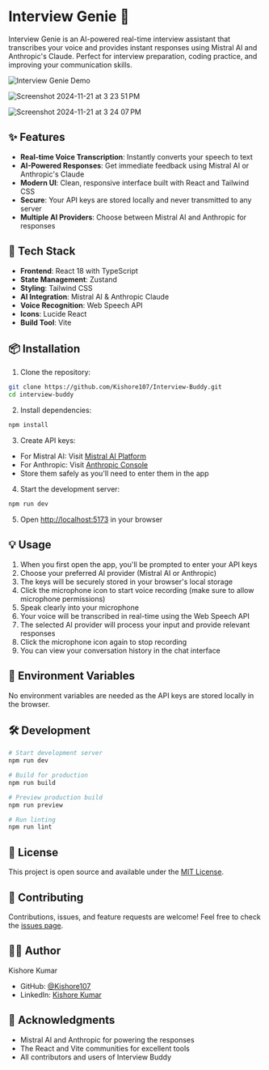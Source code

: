 # Interview Genie 🤖

Interview Genie is an AI-powered real-time interview assistant that transcribes your voice and provides instant responses using Mistral AI and Anthropic's Claude. Perfect for interview preparation, coding practice, and improving your communication skills.

![Interview Genie Demo](./public/demo.gif)

![Screenshot 2024-11-21 at 3 23 51 PM](https://github.com/user-attachments/assets/9fd0ed2d-37ad-484c-a249-a0c383f5380a)

![Screenshot 2024-11-21 at 3 24 07 PM](https://github.com/user-attachments/assets/6b43a226-c9ca-4ec9-aeed-642221cf8c00)


## ✨ Features

- **Real-time Voice Transcription**: Instantly converts your speech to text
- **AI-Powered Responses**: Get immediate feedback using Mistral AI or Anthropic's Claude
- **Modern UI**: Clean, responsive interface built with React and Tailwind CSS
- **Secure**: Your API keys are stored locally and never transmitted to any server
- **Multiple AI Providers**: Choose between Mistral AI and Anthropic for responses

## 🚀 Tech Stack

- **Frontend**: React 18 with TypeScript
- **State Management**: Zustand
- **Styling**: Tailwind CSS
- **AI Integration**: Mistral AI & Anthropic Claude
- **Voice Recognition**: Web Speech API
- **Icons**: Lucide React
- **Build Tool**: Vite

## 📦 Installation

1. Clone the repository:
```bash
git clone https://github.com/Kishore107/Interview-Buddy.git
cd interview-buddy
```

2. Install dependencies:
```bash
npm install
```

3. Create API keys:
- For Mistral AI: Visit [Mistral AI Platform](https://console.mistral.ai/api-keys/)
- For Anthropic: Visit [Anthropic Console](https://console.anthropic.com/account/keys)
- Store them safely as you'll need to enter them in the app

4. Start the development server:
```bash
npm run dev
```

5. Open [http://localhost:5173](http://localhost:5173) in your browser

## 💡 Usage

1. When you first open the app, you'll be prompted to enter your API keys
2. Choose your preferred AI provider (Mistral AI or Anthropic)
3. The keys will be securely stored in your browser's local storage
4. Click the microphone icon to start voice recording (make sure to allow microphone permissions)
5. Speak clearly into your microphone
6. Your voice will be transcribed in real-time using the Web Speech API
7. The selected AI provider will process your input and provide relevant responses
8. Click the microphone icon again to stop recording
9. You can view your conversation history in the chat interface

## 🔑 Environment Variables

No environment variables are needed as the API keys are stored locally in the browser.

## 🛠️ Development

```bash
# Start development server
npm run dev

# Build for production
npm run build

# Preview production build
npm run preview

# Run linting
npm run lint
```

## 📝 License

This project is open source and available under the [MIT License](LICENSE).

## 🤝 Contributing

Contributions, issues, and feature requests are welcome! Feel free to check the [issues page](https://github.com/Kishore107/Interview-Buddy/issues).

## 👨‍💻 Author

Kishore Kumar
- GitHub: [@Kishore107](https://github.com/Kishore107)
- LinkedIn: [Kishore Kumar](https://www.linkedin.com/in/kishore-kumar-89042b190/)

## 🙏 Acknowledgments

- Mistral AI and Anthropic for powering the responses
- The React and Vite communities for excellent tools
- All contributors and users of Interview Buddy
